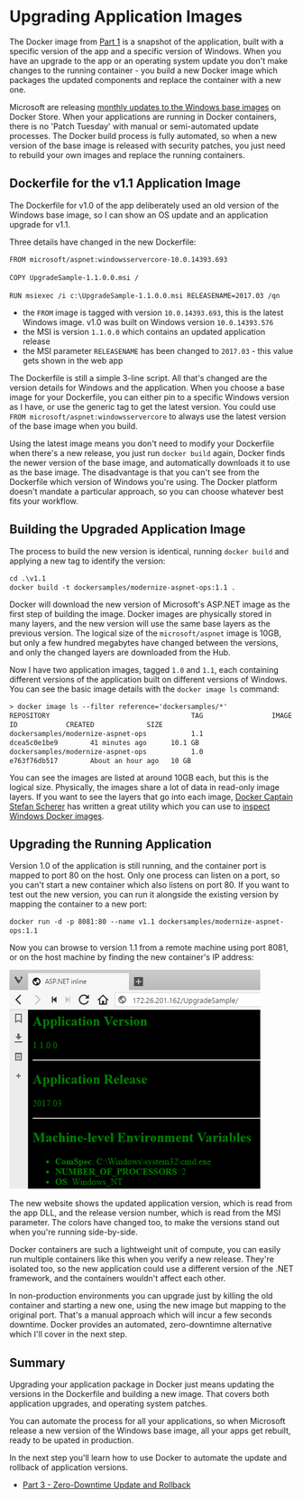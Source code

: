 # Upgrading Application Images

The Docker image from [Part 1](part-1.md) is a snapshot of the application, built with a specific version of the app and a specific version of Windows. When you have an upgrade to the app or an operating system update you don't make changes to the running container - you build a new Docker image which packages the updated components and replace the container with a new one.

Microsoft are releasing [monthly updates to the Windows base images](https://store.docker.com/images/windowsservercore/plans/1e9acba1-c879-49b0-9109-7cfcf820a47a?tab=tags) on Docker Store. When your applications are running in Docker containers, there is no 'Patch Tuesday' with manual or semi-automated update processes. The Docker build process is fully automated, so when a new version of the base image is released with security patches, you just need to rebuild your own images and replace the running containers.

## Dockerfile for the v1.1 Application Image

The Dockerfile for v1.0 of the app deliberately used an old version of the Windows base image, so I can show an OS update and an application upgrade for v1.1.

Three details have changed in the new Dockerfile:

```
FROM microsoft/aspnet:windowsservercore-10.0.14393.693

COPY UpgradeSample-1.1.0.0.msi /

RUN msiexec /i c:\UpgradeSample-1.1.0.0.msi RELEASENAME=2017.03 /qn
```

- the `FROM` image is tagged with version `10.0.14393.693`, this is the latest Windows image. v1.0 was built on Windows version `10.0.14393.576`
- the MSI is version `1.1.0.0` which contains an updated application release
- the MSI parameter `RELEASENAME` has been changed to `2017.03` - this value gets shown in the web app

The Dockerfile is still a simple 3-line script. All that's changed are the version details for Windows and the application. When you choose a base image for your Dockerfile, you can either pin to a specific Windows version as I have, or use the generic tag to get the latest version. You could use `FROM microsoft/aspnet:windowsservercore` to always use the latest version of the base image when you build.

Using the latest image means you don't need to modify your Dockerfile when there's a new release, you just run `docker build` again, Docker finds the newer version of the base image, and automatically downloads it to use as the base image. The disadvantage is that you can't see from the Dockerfile which version of Windows you're using. The Docker platform doesn't mandate a particular approach, so you can choose whatever best fits your workflow.

## Building the Upgraded Application Image

The process to build the new version is identical, running `docker build` and applying a new tag to identify the version:

```
cd .\v1.1
docker build -t dockersamples/modernize-aspnet-ops:1.1 .
```

Docker will download the new version of Microsoft's ASP.NET image as the first step of building the image. Docker images are physically stored in many layers, and the new version will use the same base layers as the previous version. The logical size of the `microsoft/aspnet` image is 10GB, but only a few hundred megabytes have changed between the versions, and only the changed layers are downloaded from the Hub.

Now I have two application images, tagged `1.0` and `1.1`, each containing different versions of the application built on different versions of Windows. You can see the basic image details with the `docker image ls` command:

```
> docker image ls --filter reference='dockersamples/*'
REPOSITORY                                   TAG                 IMAGE ID            CREATED             SIZE
dockersamples/modernize-aspnet-ops           1.1                 dcea5c0e1be9        41 minutes ago      10.1 GB
dockersamples/modernize-aspnet-ops           1.0                 e763f76db517        About an hour ago   10 GB
```

You can see the images are listed at around 10GB each, but this is the logical size. Physically, the images share a lot of data in read-only image layers. If you want to see the layers that go into each image, [Docker Captain](https://www.docker.com/community/docker-captains) [Stefan Scherer](twitter.com/stefscherer) has written a great utility which you can use to [inspect Windows Docker images](https://stefanscherer.github.io/winspector/).

## Upgrading the Running Application

Version 1.0 of the application is still running, and the container port is mapped to port 80 on the host. Only one process can listen on a port, so you can't start a new container which also listens on port 80. If you want to test out the new version, you can run it alongside the existing version by mapping the container to a new port:

```
docker run -d -p 8081:80 --name v1.1 dockersamples/modernize-aspnet-ops:1.1
```

Now you can browse to version 1.1 from a remote machine using port 8081, or on the host machine by finding the new container's IP address:

![Version 1.1 of the sample app](img/app-v1.1.png)

The new website shows the updated application version, which is read from the app DLL, and the release version number, which is read from the MSI parameter. The colors have changed too, to make the versions stand out when you're running side-by-side.

Docker containers are such a lightweight unit of compute, you can easily run multiple containers like this when you verify a new release. They're isolated too, so the new application could use a different version of the .NET framework, and the containers wouldn't affect each other.

In non-production environments you can upgrade just by killing the old container and starting a new one, using the new image but mapping to the original port. That's a manual approach which will incur a few seconds downtime. Docker provides an automated, zero-downtimne alternative which I'll cover in the next step.

## Summary

Upgrading your application package in Docker just means updating the versions in the Dockerfile and building a new image. That covers both application upgrades, and operating system patches.

You can automate the process for all your applications, so when Microsoft release a new version of the Windows base image, all your apps get rebuilt, ready to be upated in production.

In the next step you'll learn how to use Docker to automate the update and rollback of application versions.

- [Part 3 - Zero-Downtime Update and Rollback](part-3.md)

